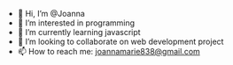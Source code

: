 - 👋 Hi, I’m @Joanna
- 👀 I’m interested in programming
- 🌱 I’m currently learning javascript
- 💞️ I’m looking to collaborate on web development project
- 📫 How to reach me: joannamarie838@gmail.com

<!---
JoannaMarieDiaz/JoannaMarieDiaz is a ✨ special ✨ repository because its `README.md` (this file) appears on your GitHub profile.
You can click the Preview link to take a look at your changes.
--->
